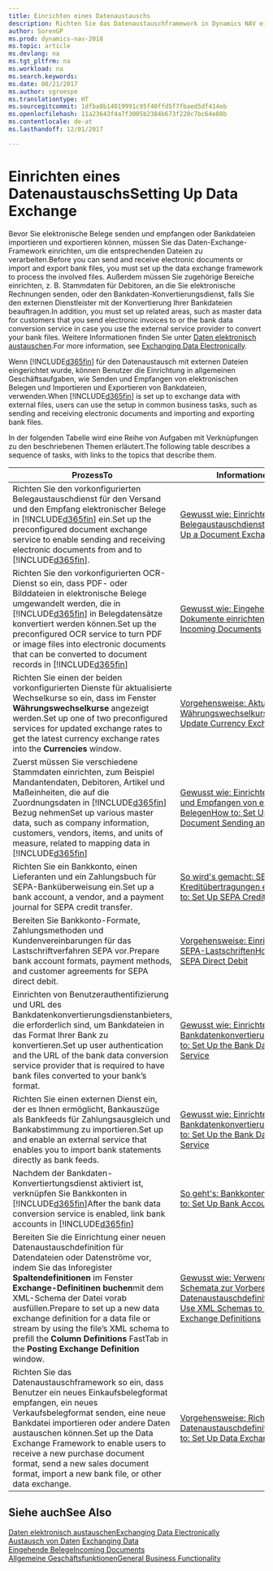 ```yaml
---
title: Einrichten eines Datenaustauschs
description: Richten Sie das Datenaustauschframework in Dynamics NAV ein.
author: SorenGP
ms.prod: dynamics-nav-2018
ms.topic: article
ms.devlang: na
ms.tgt_pltfrm: na
ms.workload: na
ms.search.keywords: 
ms.date: 08/21/2017
ms.author: sgroespe
ms.translationtype: HT
ms.sourcegitcommit: 1dfba8b14019991c95f40ffd5f7fbaed5df414eb
ms.openlocfilehash: 11a23643f4a7f3005b2384b673f220c7bc64e80b
ms.contentlocale: de-at
ms.lasthandoff: 12/01/2017

---
```

# <a name="setting-up-data-exchange"></a><span data-ttu-id="9e134-103">Einrichten eines Datenaustauschs</span><span class="sxs-lookup"><span data-stu-id="9e134-103">Setting Up Data Exchange</span></span>
<span data-ttu-id="9e134-104">Bevor Sie elektronische Belege senden und empfangen oder Bankdateien importieren und exportieren können, müssen Sie das Daten-Exchange-Framework einrichten, um die entsprechenden Dateien zu verarbeiten.</span><span class="sxs-lookup"><span data-stu-id="9e134-104">Before you can send and receive electronic documents or import and export bank files, you must set up the data exchange framework to process the involved files.</span></span> <span data-ttu-id="9e134-105">Außerdem müssen Sie zugehörige Bereiche einrichten, z. B. Stammdaten für Debitoren, an die Sie elektronische Rechnungen senden, oder den Bankdaten-Konvertierungsdienst, falls Sie den externen Dienstleister mit der Konvertierung Ihrer Bankdateien beauftragen.</span><span class="sxs-lookup"><span data-stu-id="9e134-105">In addition, you must set up related areas, such as master data for customers that you send electronic invoices to or the bank data conversion service in case you use the external service provider to convert your bank files.</span></span> <span data-ttu-id="9e134-106">Weitere Informationen finden Sie unter [Daten elektronisch austauschen](across-data-exchange.md).</span><span class="sxs-lookup"><span data-stu-id="9e134-106">For more information, see [Exchanging Data Electronically](across-data-exchange.md).</span></span>  

 <span data-ttu-id="9e134-107">Wenn [!INCLUDE[d365fin](includes/d365fin_md.md)] für den Datenaustausch mit externen Dateien eingerichtet wurde, können Benutzer die Einrichtung in allgemeinen Geschäftsaufgaben, wie Senden und Empfangen von elektronischen Belegen und Importieren und Exportieren von Bankdateien, verwenden.</span><span class="sxs-lookup"><span data-stu-id="9e134-107">When [!INCLUDE[d365fin](includes/d365fin_md.md)] is set up to exchange data with external files, users can use the setup in common business tasks, such as sending and receiving electronic documents and importing and exporting bank files.</span></span>  

 <span data-ttu-id="9e134-108">In der folgenden Tabelle wird eine Reihe von Aufgaben mit Verknüpfungen zu den beschriebenen Themen erläutert.</span><span class="sxs-lookup"><span data-stu-id="9e134-108">The following table describes a sequence of tasks, with links to the topics that describe them.</span></span>  

|<span data-ttu-id="9e134-109">**Prozess**</span><span class="sxs-lookup"><span data-stu-id="9e134-109">**To**</span></span>|<span data-ttu-id="9e134-110">**Informationen**</span><span class="sxs-lookup"><span data-stu-id="9e134-110">**See**</span></span>|  
|------------|-------------|  
|<span data-ttu-id="9e134-111">Richten Sie den vorkonfigurierten Belegaustauschdienst für den Versand und den Empfang elektronischer Belege in [!INCLUDE[d365fin](includes/d365fin_md.md)] ein.</span><span class="sxs-lookup"><span data-stu-id="9e134-111">Set up the preconfigured document exchange service to enable sending and receiving electronic documents from and to [!INCLUDE[d365fin](includes/d365fin_md.md)].</span></span>|[<span data-ttu-id="9e134-112">Gewusst wie: Einrichten eine Belegaustauschdienstes</span><span class="sxs-lookup"><span data-stu-id="9e134-112">How to: Set Up a Document Exchange Service</span></span>](across-how-to-set-up-a-document-exchange-service.md)|  
|<span data-ttu-id="9e134-113">Richten Sie den vorkonfigurierten OCR-Dienst so ein, dass PDF- oder Bilddateien in elektronische Belege umgewandelt werden, die in [!INCLUDE[d365fin](includes/d365fin_md.md)] in Belegdatensätze konvertiert werden können.</span><span class="sxs-lookup"><span data-stu-id="9e134-113">Set up the preconfigured OCR service to turn PDF or image files into electronic documents that can be converted to document records in [!INCLUDE[d365fin](includes/d365fin_md.md)]</span></span>|[<span data-ttu-id="9e134-114">Gewusst wie: Eingehende Dokumente einrichten</span><span class="sxs-lookup"><span data-stu-id="9e134-114">How to: Set Up Incoming Documents</span></span>](across-how-setup-income-documents.md)|  
|<span data-ttu-id="9e134-115">Richten Sie einen der beiden vorkonfigurierten Dienste für aktualisierte Wechselkurse so ein, dass im Fenster  **Währungswechselkurse** angezeigt werden.</span><span class="sxs-lookup"><span data-stu-id="9e134-115">Set up one of two preconfigured services for updated exchange rates to get the latest currency exchange rates into the **Currencies** window.</span></span>|[<span data-ttu-id="9e134-116">Vorgehensweise: Aktualisieren von Währungswechselkursen</span><span class="sxs-lookup"><span data-stu-id="9e134-116">How to: Update Currency Exchange Rates</span></span>](finance-how-update-currencies.md)|  
|<span data-ttu-id="9e134-117">Zuerst müssen Sie verschiedene Stammdaten einrichten, zum Beispiel Mandantendaten, Debitoren, Artikel und Maßeinheiten, die auf die Zuordnungsdaten in [!INCLUDE[d365fin](includes/d365fin_md.md)] Bezug nehmen</span><span class="sxs-lookup"><span data-stu-id="9e134-117">Set up various master data, such as company information, customers, vendors, items, and units of measure, related to mapping data in [!INCLUDE[d365fin](includes/d365fin_md.md)]</span></span>|[<span data-ttu-id="9e134-118">Gewusst wie: Einrichten des Senden und Empfangen von elektronischen Belegen</span><span class="sxs-lookup"><span data-stu-id="9e134-118">How to: Set Up Electronic Document Sending and Receiving</span></span>](across-how-to-set-up-electronic-document-sending-and-receiving.md)|  
|<span data-ttu-id="9e134-119">Richten Sie ein Bankkonto, einen Lieferanten und ein Zahlungsbuch für SEPA-Banküberweisung ein.</span><span class="sxs-lookup"><span data-stu-id="9e134-119">Set up a bank account, a vendor, and a payment journal for SEPA credit transfer.</span></span>|[<span data-ttu-id="9e134-120">So wird's gemacht: SEPA-Kreditübertragungen einrichten</span><span class="sxs-lookup"><span data-stu-id="9e134-120">How to: Set Up SEPA Credit Transfer</span></span>](finance-how-to-set-up-sepa-credit-transfer.md)|  
|<span data-ttu-id="9e134-121">Bereiten Sie Bankkonto-Formate, Zahlungsmethoden und Kundenvereinbarungen für das Lastschriftverfahren SEPA vor.</span><span class="sxs-lookup"><span data-stu-id="9e134-121">Prepare bank account formats, payment methods, and customer agreements for SEPA direct debit.</span></span>|[<span data-ttu-id="9e134-122">Vorgehensweise: Einrichten von SEPA-Lastschriften</span><span class="sxs-lookup"><span data-stu-id="9e134-122">How to: Set Up SEPA Direct Debit</span></span>](finance-how-to-set-up-sepa-direct-debit.md)|  
|<span data-ttu-id="9e134-123">Einrichten von Benutzerauthentifizierung und URL des Bankdatenkonvertierungsdienstanbieters, die erforderlich sind, um Bankdateien in das Format Ihrer Bank zu konvertieren.</span><span class="sxs-lookup"><span data-stu-id="9e134-123">Set up user authentication and the URL of the bank data conversion service provider that is required to have bank files converted to your bank’s format.</span></span>|[<span data-ttu-id="9e134-124">Gewusst wie: Einrichten des Bankdatenkonvertierungsservice</span><span class="sxs-lookup"><span data-stu-id="9e134-124">How to: Set Up the Bank Data Conversion Service</span></span>](bank-how-setup-bank-data-conversion-service.md)|  
|<span data-ttu-id="9e134-125">Richten Sie einen externen Dienst ein, der es Ihnen ermöglicht, Bankauszüge als Bankfeeds für Zahlungsausgleich und Bankabstimmung zu importieren.</span><span class="sxs-lookup"><span data-stu-id="9e134-125">Set up and enable an external service that enables you to import bank statements directly as bank feeds.</span></span>|[<span data-ttu-id="9e134-126">Gewusst wie: Einrichten des Bankdatenkonvertierungsservice</span><span class="sxs-lookup"><span data-stu-id="9e134-126">How to: Set Up the Bank Data Conversion Service</span></span>](bank-how-setup-bank-data-conversion-service.md)|  
|<span data-ttu-id="9e134-127">Nachdem der Bankdaten-Konvertiertungsdienst aktiviert ist, verknüpfen Sie Bankkonten in [!INCLUDE[d365fin](includes/d365fin_md.md)]</span><span class="sxs-lookup"><span data-stu-id="9e134-127">After the bank data conversion service is enabled, link bank accounts in [!INCLUDE[d365fin](includes/d365fin_md.md)]</span></span>|[<span data-ttu-id="9e134-128">So geht's: Bankkonten einrichten</span><span class="sxs-lookup"><span data-stu-id="9e134-128">How to: Set Up Bank Accounts</span></span>](bank-how-setup-bank-accounts.md)|  
|<span data-ttu-id="9e134-129">Bereiten Sie die Einrichtung einer neuen Datenaustauschdefinition für Datendateien oder Datenströme vor, indem Sie das Inforegister **Spaltendefinitionen** im Fenster **Exchange-Definitinen buchen**mit dem XML-Schema der Datei vorab ausfüllen.</span><span class="sxs-lookup"><span data-stu-id="9e134-129">Prepare to set up a new data exchange definition for a data file or stream by using the file’s XML schema to prefill the **Column Definitions** FastTab in the **Posting Exchange Definition** window.</span></span>|[<span data-ttu-id="9e134-130">Gewusst wie: Verwenden von XML-Schemata zur Vorbereitung von Datenaustauschdefinitionen</span><span class="sxs-lookup"><span data-stu-id="9e134-130">How to: Use XML Schemas to Prepare Data Exchange Definitions</span></span>](across-how-to-use-xml-schemas-to-prepare-data-exchange-definitions.md)|  
|<span data-ttu-id="9e134-131">Richten Sie das Datenaustauschframework so ein, dass Benutzer ein neues Einkaufsbelegformat empfangen, ein neues Verkaufsbelegformat senden, eine neue Bankdatei importieren oder andere Daten austauschen können.</span><span class="sxs-lookup"><span data-stu-id="9e134-131">Set up the Data Exchange Framework to enable users to receive a new purchase document format, send a new sales document format, import a new bank file, or other data exchange.</span></span>|[<span data-ttu-id="9e134-132">Vorgehensweise: Richten Sie Datenaustauschdefinitionen ein.</span><span class="sxs-lookup"><span data-stu-id="9e134-132">How to: Set Up Data Exchange Definitions</span></span>](across-how-to-set-up-data-exchange-definitions.md)|  

## <a name="see-also"></a><span data-ttu-id="9e134-133">Siehe auch</span><span class="sxs-lookup"><span data-stu-id="9e134-133">See Also</span></span>  
[<span data-ttu-id="9e134-134">Daten elektronisch austauschen</span><span class="sxs-lookup"><span data-stu-id="9e134-134">Exchanging Data Electronically</span></span>](across-data-exchange.md)  
<span data-ttu-id="9e134-135">[Austausch von Daten](across-exchange-data.md) </span><span class="sxs-lookup"><span data-stu-id="9e134-135">[Exchanging Data](across-exchange-data.md) </span></span>  
[<span data-ttu-id="9e134-136">Eingehende Belege</span><span class="sxs-lookup"><span data-stu-id="9e134-136">Incoming Documents</span></span>](across-income-documents.md)  
[<span data-ttu-id="9e134-137">Allgemeine Geschäftsfunktionen</span><span class="sxs-lookup"><span data-stu-id="9e134-137">General Business Functionality</span></span>](ui-across-business-areas.md)  

